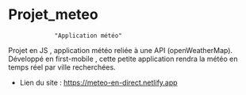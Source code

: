# Projet_meteo
                 "Application météo"
                 
Projet en JS , application météo reliée à une API (openWeatherMap).
Développé en first-mobile , cette petite application rendra la 
météo en temps réel par ville recherchées.

- Lien du site :   https://meteo-en-direct.netlify.app
